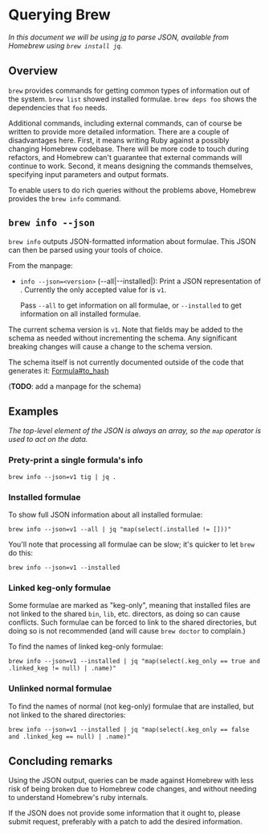# Querying Brew
_In this document we will be using [jq](http://stedolan.github.io/jq/) to parse JSON, available from Homebrew using `brew install jq`._

## Overview

`brew` provides commands for getting common types of information out of the system. `brew list` showed installed formulae. `brew deps foo` shows the dependencies that `foo` needs.

Additional commands, including external commands, can of course be written to provide more detailed information. There are a couple of disadvantages here. First, it means writing Ruby against a possibly changing Homebrew codebase. There will be more code to touch during refactors, and Homebrew can't guarantee that external commands will continue to work. Second, it means designing the commands themselves, specifying input parameters and output formats.

To enable users to do rich queries without the problems above, Homebrew provides the `brew info` command.

## `brew info --json`

`brew info` outputs JSON-formatted information about formulae. This JSON can then be parsed using your tools of choice.

From the manpage:

  * `info --json=<version>` (--all|--installed|<formula>):
    Print a JSON representation of <formula>. Currently the only accepted value
    for <version> is `v1`.

    Pass `--all` to get information on all formulae, or `--installed` to get
    information on all installed formulae.

The current schema version is `v1`. Note that fields may be added to the schema as needed without incrementing the schema. Any significant breaking changes will cause a change to the schema version.

The schema itself is not currently documented outside of the code that generates it: [Formula#to_hash](https://github.com/Homebrew/homebrew/blob/master/Library/Homebrew/formula.rb#L443)

(**TODO**: add a manpage for the schema)

## Examples

_The top-level element of the JSON is always an array, so the `map` operator is used to act on the data._

### Prety-print a single formula's info

`brew info --json=v1 tig | jq .`

### Installed formulae

To show full JSON information about all installed formulae:

`brew info --json=v1 --all | jq "map(select(.installed != []))"`

You'll note that processing all formulae can be slow; it's quicker to let `brew` do this:

`brew info --json=v1 --installed`

### Linked keg-only formulae

Some formulae are marked as "keg-only", meaning that installed files are not linked to the shared `bin`, `lib`, etc. directors, as doing so can cause conflicts. Such formulae can be forced to link to the shared directories, but doing so is not recommended (and will cause `brew doctor` to complain.)

To find the names of linked keg-only formulae:

`brew info --json=v1 --installed | jq "map(select(.keg_only == true and .linked_keg != null) | .name)"`

### Unlinked normal formulae

To find the names of normal (not keg-only) formulae that are installed, but not linked to the shared directories:

`brew info --json=v1 --installed | jq "map(select(.keg_only == false and .linked_keg == null) | .name)"`

## Concluding remarks

Using the JSON output, queries can be made against Homebrew with less risk of being broken due to Homebrew code changes, and without needing to understand Homebrew's ruby internals.

If the JSON does not provide some information that it ought to, please submit request, preferably with a patch to add the desired information.
